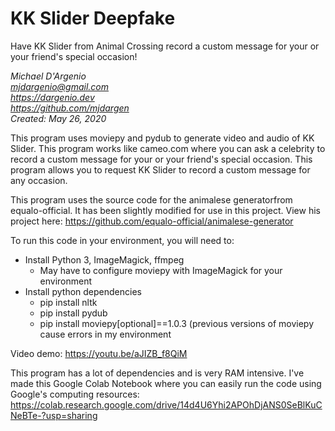 # KK Slider Deepfake
Have KK Slider from Animal Crossing record a custom message for your or your friend's special occasion!


*Michael D'Argenio  
mjdargenio@gmail.com  
https://dargenio.dev  
https://github.com/mjdargen  
Created: May 26, 2020*   


This program uses moviepy and pydub to generate video and audio of KK Slider. This program works like cameo.com where you can ask a celebrity to record a custom message for your or your friend's special occasion. This program allows you to request KK Slider to record a custom message for any occasion.  


This program uses the source code for the animalese generatorfrom equalo-official. It has been slightly modified for use in this project. View his project here: https://github.com/equalo-official/animalese-generator  


To run this code in your environment, you will need to:  
   * Install Python 3, ImageMagick, ffmpeg  
       * May have to configure moviepy with ImageMagick for your environment  
   * Install python dependencies  
       * pip install nltk  
       * pip install pydub  
       * pip install moviepy[optional]==1.0.3 (previous versions of moviepy cause errors in my environment  

Video demo: https://youtu.be/aJIZB_f8QiM  


This program has a lot of dependencies and is very RAM intensive. I've made this Google Colab Notebook where you can easily run the code using Google's computing resources: https://colab.research.google.com/drive/14d4U6Yhi2APOhDjANS0SeBlKuCNeBTe-?usp=sharing
